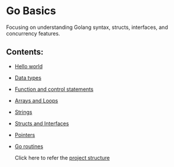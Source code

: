 # Go Basics
Focusing on understanding Golang syntax, structs, interfaces, and concurrency features.

## Contents:

- [Hello world](https://github.com/avii09/go_tuts/blob/main/cmd/cmd1/main.go)
- [Data types](https://github.com/avii09/go_tuts/blob/main/cmd/cmd2/data_type.go)
- [Function and control statements](https://github.com/avii09/go_tuts/blob/main/cmd/cmd3/func_control.go)
- [Arrays and Loops](https://github.com/avii09/go_tuts/blob/main/cmd/cmd4/arrays_loops.go)
- [Strings](https://github.com/avii09/go_tuts/blob/main/cmd/cmd5/strings.go)
- [Structs and Interfaces](https://github.com/avii09/go_tuts/blob/main/cmd/cmd6/structs_interface.go)
- [Pointers](https://github.com/avii09/go_tuts/blob/main/cmd/cmd7/pointers.go)
- [Go routines](https://github.com/avii09/go_tuts/blob/main/cmd/cmd8/go_routines.go)

  Click here to refer the [project structure](https://github.com/avii09/go_tuts/blob/main/project_structure)
